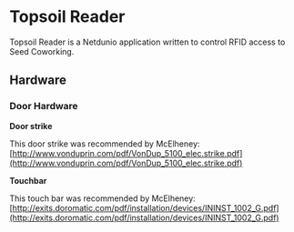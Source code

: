 # Topsoil Reader

Topsoil Reader is a Netdunio application written to control RFID access to Seed Coworking.

## Hardware

### Door Hardware

**Door strike**

This door strike was recommended by McElheney:
[http://www.vonduprin.com/pdf/VonDup_5100_elec.strike.pdf](http://www.vonduprin.com/pdf/VonDup_5100_elec.strike.pdf)

**Touchbar**

This touch bar was recommended by McElheney:
[http://exits.doromatic.com/pdf/installation/devices/ININST_1002_G.pdf](http://exits.doromatic.com/pdf/installation/devices/ININST_1002_G.pdf)
